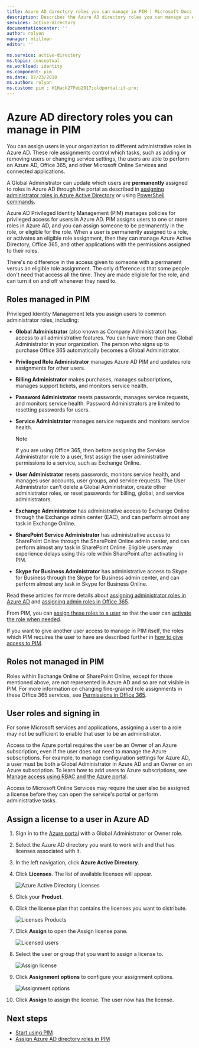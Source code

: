 ```yaml
---
title: Azure AD directory roles you can manage in PIM | Microsoft Docs
description: Describes the Azure AD directory roles you can manage in Azure AD Privileged Identity Management (PIM).
services: active-directory
documentationcenter: ''
author: rolyon
manager: mtillman
editor: ''

ms.service: active-directory
ms.topic: conceptual
ms.workload: identity
ms.component: pim
ms.date: 07/23/2018
ms.author: rolyon
ms.custom: pim ; H1Hack27Feb2017;oldportal;it-pro;
---
```

# Azure AD directory roles you can manage in PIM
<!-- **PLACEHOLDER: Need description of how this works. Azure PIM uses roles from MSODS objects.**-->

You can assign users in your organization to different administrative roles in Azure AD. These role assignments control which tasks, such as adding or removing users or changing service settings, the users are able to perform on Azure AD, Office 365, and other Microsoft Online Services and connected applications.  

A Global Administrator can update which users are **permanently** assigned to roles in Azure AD through the portal as described in [assigning administrator roles in Azure Active Directory](../users-groups-roles/directory-assign-admin-roles.md) or using [PowerShell commands](/powershell/module/azuread#directory_roles).

Azure AD Privileged Identity Management (PIM) manages policies for privileged access for users in Azure AD. PIM assigns users to one or more roles in Azure AD, and you can assign someone to be permanently in the role, or eligible for the role. When a user is permanently assigned to a role, or activates an eligible role assignment, then they can manage Azure Active Directory, Office 365, and other applications with the permissions assigned to their roles.

There's no difference in the access given to someone with a permanent versus an eligible role assignment. The only difference is that some people don't need that access all the time. They are made eligible for the role, and can turn it on and off whenever they need to.

## Roles managed in PIM
Privileged Identity Management lets you assign users to common administrator roles, including:

* **Global Administrator** (also known as Company Administrator) has access to all administrative features. You can have more than one Global Administrator in your organization. The person who signs up to purchase Office 365 automatically becomes a Global Administrator.
* **Privileged Role Administrator** manages Azure AD PIM and updates role assignments for other users.  
* **Billing Administrator** makes purchases, manages subscriptions, manages support tickets, and monitors service health.
* **Password Administrator** resets passwords, manages service requests, and monitors service health. Password Administrators are limited to resetting passwords for users.
* **Service Administrator** manages service requests and monitors service health.
  
  > [!NOTE]
  > If you are using Office 365, then before assigning the Service Administrator role to a user, first assign the user administrative permissions to a service, such as Exchange Online.
  > 
  > 
* **User Administrator** resets passwords, monitors service health, and manages user accounts, user groups, and service requests. The User Administrator can’t delete a Global Administrator, create other administrator roles, or reset passwords for billing, global, and service administrators.
* **Exchange Administrator** has administrative access to Exchange Online through the Exchange admin center (EAC), and can perform almost any task in Exchange Online.
* **SharePoint Service Administrator** has administrative access to SharePoint Online through the SharePoint Online admin center, and can perform almost any task in SharePoint Online. Eligible users may experience delays using this role within SharePoint after activating in PIM.
* **Skype for Business Administrator** has administrative access to Skype for Business through the Skype for Business admin center, and can perform almost any task in Skype for Business Online.

Read these articles for more details about [assigning administrator roles in Azure AD](../users-groups-roles/directory-assign-admin-roles.md) and [assigning admin roles in Office 365](https://support.office.com/article/Assigning-admin-roles-in-Office-365-eac4d046-1afd-4f1a-85fc-8219c79e1504).

<!--**PLACEHOLDER: The above article may not be the one we want since PIM gets roles from places other that Office 365**-->


From PIM, you can [assign these roles to a user](pim-how-to-add-role-to-user.md) so that the user can [activate the role when needed](pim-how-to-activate-role.md).

If you want to give another user access to manage in PIM itself, the roles which PIM requires the user to have are described further in [how to give access to PIM](pim-how-to-give-access-to-pim.md).

<!-- ## The PIM Security Administrator Role **PLACEHOLDER: Need description of the Security Administrator role.**-->

## Roles not managed in PIM
Roles within Exchange Online or SharePoint Online, except for those mentioned above, are not represented in Azure AD and so are not visible in PIM. For more information on changing fine-grained role assignments in these Office 365 services, see [Permissions in Office 365](https://support.office.com/article/Permissions-in-Office-365-da585eea-f576-4f55-a1e0-87090b6aaa9d).

<!--**The above links might be replaced by ones that are from within this documentation repository **-->


## User roles and signing in
For some Microsoft services and applications, assigning a user to a role may not be sufficient to enable that user to be an administrator.

Access to the Azure portal requires the user be an Owner of an Azure subscription, even if the user does not need to manage the Azure subscriptions.  For example, to manage configuration settings for Azure AD, a user must be both a Global Administrator in Azure AD and an Owner on an Azure subscription.  To learn how to add users to Azure subscriptions, see [Manage access using RBAC and the Azure portal](../..//role-based-access-control/role-assignments-portal.md).

Access to Microsoft Online Services may require the user also be assigned a license before they can open the service's portal or perform administrative tasks.

## Assign a license to a user in Azure AD

1. Sign in to the [Azure portal](https://portal.azure.com) with a Global Administrator or Owner role.

1. Select the Azure AD directory you want to work with and that has licenses associated with it.

1. In the left navigation, click **Azure Active Directory**.

1. Click **Licenses**. The list of available licenses will appear.

    ![Azure Active Directory Licenses](./media/pim-roles/licenses-overview.png)

1. Click your **Product**.

1. Click the license plan that contains the licenses you want to distribute.

    ![Licenses Products](./media/pim-roles/licenses-products.png)

1. Click **Assign** to open the Assign license pane.

    ![Licensed users](./media/pim-roles/licenses-licensed-users.png)

1. Select the user or group that you want to assign a license to.

    ![Assign license](./media/pim-roles/licenses-assign-license.png)

1. Click **Assignment options** to configure your assignment options.

    ![Assignment options](./media/pim-roles/licenses-assignment-options.png)

1. Click **Assign** to assign the license. The user now has the license.

<!--Every topic should have next steps and links to the next logical set of content to keep the customer engaged-->
## Next steps

- [Start using PIM](pim-getting-started.md)
- [Assign Azure AD directory roles in PIM](pim-how-to-add-role-to-user.md)

